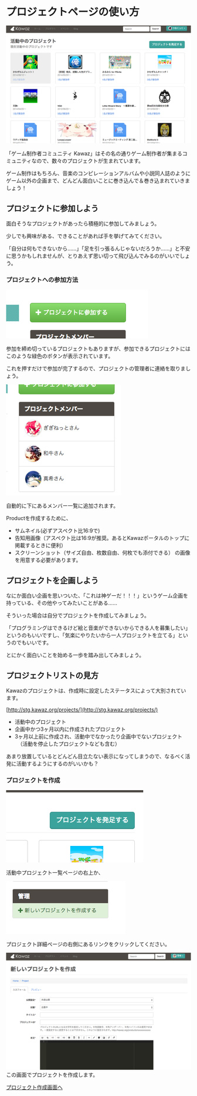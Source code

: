 # プロジェクトページの使い方

![プロジェクトトップ](../../../statics/img/help/projects_top.png)

「ゲーム制作者コミュニティ Kawaz」はその名の通りゲーム制作者が集まるコミュニティなので、数々のプロジェクトが生まれています。

ゲーム制作はもちろん、音楽のコンピレーションアルバムや小説同人誌のようにゲーム以外の企画まで、どんどん面白いことに巻き込んで＆巻き込まれていきましょう！



## プロジェクトに参加しよう
面白そうなプロジェクトがあったら積極的に参加してみましょう。

少しでも興味がある、できることがあれば手を挙げてみてください。

「自分は何もできないから……」「足を引っ張るんじゃないだろうか……」と不安に思うかもしれませんが、とりあえず思い切って飛び込んでみるのがいいでしょう。




### プロジェクトへの参加方法

![プロジェクトトップ](../../../statics/img/help/project_join_button.png)

参加を締め切っているプロジェクトもありますが、参加できるプロジェクトにはこのような緑色のボタンが表示されています。

これを押すだけで参加が完了するので、プロジェクトの管理者に連絡を取りましょう。


![プロジェクトトップ](../../../statics/img/help/project_member_list.png)

自動的に下にあるメンバー一覧に追加されます。

Productを作成するために、

- サムネイル(必ずアスペクト比16:9で)
- 告知用画像（アスペクト比は16:9が推奨。あるとKawazポータルのトップに掲載するときに便利）
- スクリーンショット（サイズ自由、枚数自由、何枚でも添付できる）
の画像を用意する必要があります。


## プロジェクトを企画しよう

なにか面白い企画を思いついた、「これは神ゲーだ！！！」というゲーム企画を持っている、その他やってみたいことがある……

そういった場合は自分でプロジェクトを作成してみましょう。

「プログラミングはできるけど絵と音楽ができないからできる人を募集したい」というのもいいですし、「気楽にやりたいから一人プロジェクトを立てる」というのでもいいです。

とにかく面白いことを始める一歩を踏み出してみましょう。



## プロジェクトリストの見方

Kawazのプロジェクトは、作成時に設定したステータスによって大別されています。

[http://stg.kawaz.org/projects/](http://stg.kawaz.org/projects/)

- 活動中のプロジェクト
- 企画中かつ3ヶ月以内に作成されたプロジェクト
- 3ヶ月以上前に作成され、活動中でなかったり企画中でないプロジェクト
　（活動を停止したプロジェクトなども含む）

あまり放置しているとどんどん目立たない表示になってしまうので、なるべく活発に活動するようにするのがいいかも？



### プロジェクトを作成

![プロジェクト作成](../../../statics/img/help/project_list_create_button.png)

活動中プロジェクト一覧ページの右上か、

![プロジェクト作成](../../../statics/img/help/project_create_link.png)

プロジェクト詳細ページの右側にあるリンクをクリックしてください。


![プロジェクトフォーム](../../../statics/img/help/project_form_top.png)
この画面でプロジェクトを作成します。

[プロジェクト作成画面へ](http://kawaz.org/projects/create)


